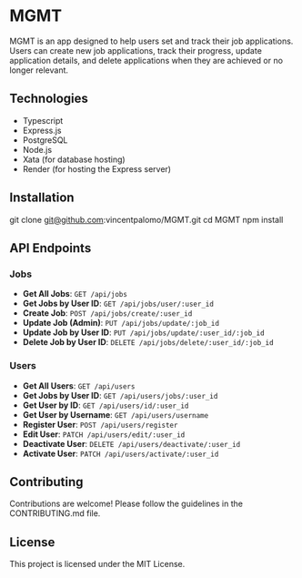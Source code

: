 # MGMT

MGMT is an app designed to help users set and track their job applications. Users can create new job applications, track their progress, update application details, and delete applications when they are achieved or no longer relevant.

## Technologies

- Typescript
- Express.js
- PostgreSQL
- Node.js
- Xata (for database hosting)
- Render (for hosting the Express server)

## Installation

git clone git@github.com:vincentpalomo/MGMT.git
cd MGMT
npm install

## API Endpoints

### Jobs

- **Get All Jobs**: `GET /api/jobs`
- **Get Jobs by User ID**: `GET /api/jobs/user/:user_id`
- **Create Job**: `POST /api/jobs/create/:user_id`
- **Update Job (Admin)**: `PUT /api/jobs/update/:job_id`
- **Update Job by User ID**: `PUT /api/jobs/update/:user_id/:job_id`
- **Delete Job by User ID**: `DELETE /api/jobs/delete/:user_id/:job_id`

### Users

- **Get All Users**: `GET /api/users`
- **Get Jobs by User ID**: `GET /api/users/jobs/:user_id`
- **Get User by ID**: `GET /api/users/id/:user_id`
- **Get User by Username**: `GET /api/users/username`
- **Register User**: `POST /api/users/register`
- **Edit User**: `PATCH /api/users/edit/:user_id`
- **Deactivate User**: `DELETE /api/users/deactivate/:user_id`
- **Activate User**: `PATCH /api/users/activate/:user_id`

## Contributing

Contributions are welcome! Please follow the guidelines in the CONTRIBUTING.md file.

## License

This project is licensed under the MIT License.
